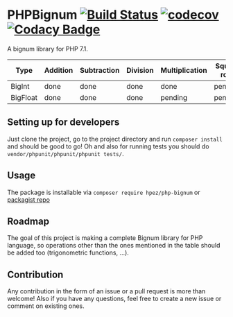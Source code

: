# PHPBignum [![Build Status](https://travis-ci.org/hpez/PHPBignum.svg?branch=master)](https://travis-ci.org/hpez/PHPBignum) [![codecov](https://codecov.io/gh/hpez/PHPBignum/branch/master/graph/badge.svg)](https://codecov.io/gh/hpez/PHPBignum) [![Codacy Badge](https://api.codacy.com/project/badge/Grade/fb8fecb2617a41e9a05ee90e24d42e04)](https://app.codacy.com/app/hpez/PHPBignum?utm_source=github.com&utm_medium=referral&utm_content=hpez/PHPBignum&utm_campaign=Badge_Grade_Dashboard)

A bignum library for PHP 7.1.

| Type          | Addition      | Subtraction   | Division      | Multiplication | Square root    | Power          |
| ------------- |---------------|---------------|---------------|----------------|----------------|----------------|
| BigInt        | done          | done          | done          | done           | pending        | done           |
| BigFloat      | done          | done          | done          | pending        | pending        | pending        |

## Setting up for developers
Just clone the project, go to the project directory and run `composer install` and should be good to go! Oh and also for running tests you should do `vendor/phpunit/phpunit/phpunit tests/`.

## Usage
The package is installable via `composer require hpez/php-bignum` or [packagist repo](https://packagist.org/packages/hpez/php-bignum)

## Roadmap
The goal of this project is making a complete Bignum library for PHP language, so operations other than the ones mentioned in the table should be added too (trigonometric functions, ...).

## Contribution
Any contribution in the form of an issue or a pull request is more than welcome! Also if you have any questions, feel free to create a new issue or comment on existing ones.
